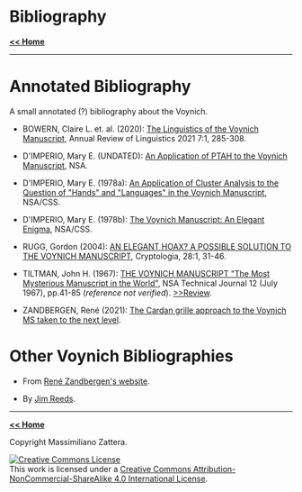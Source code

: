 # Bibliography


[**<< Home**](./index.md)

---


# Annotated Bibliography

A small annotated (?) bibliography about the Voynich.

* BOWERN, Claire L. et. al. (2020): [The Linguistics of the Voynich Manuscript](https://www.academia.edu/44025265/The_Linguistics_of_the_Voynich_Manuscript), Annual Review of Linguistics 2021 7:1, 285-308.

* D'IMPERIO, Mary E. (UNDATED): [An Application of PTAH to the Voynich Manuscript](https://www.nsa.gov/portals/75/documents/news-features/declassified-documents/tech-journals/application-of-ptah.pdf), NSA.

* D'IMPERIO, Mary E. (1978a): [An Application of Cluster Analysis to the Question of "Hands" and "Languages" in the Voynich Manuscript](https://www.nsa.gov/portals/75/documents/news-features/declassified-documents/voynich/an-application-of-cluster-analysis.pdf), NSA/CSS.

* D'IMPERIO, Mary E. (1978b): [The Voynich Manuscript: An Elegant Enigma](https://www.nsa.gov/portals/75/documents/about/cryptologic-heritage/historical-figures-publications/publications/misc/voynich_manuscript.pdf), NSA/CSS.

* RUGG, Gordon (2004): [AN ELEGANT HOAX? A POSSIBLE SOLUTION TO THE VOYNICH MANUSCRIPT](http://dx.doi.org/10.1080/0161-110491892755), Cryptologia, 28:1, 31-46.

* TILTMAN, John H. (1967): [THE VOYNICH MANUSCRIPT "The Most Mysterious Manuscript in the World"](https://www.nsa.gov/portals/75/documents/news-features/declassified-documents/tech-journals/voynich-manuscript-mysterious.pdf), NSA Technical Journal 12 (July 1967), pp.41-85 (_reference not verified_). [>>Review](./R001).
 
* ZANDBERGEN, René (2021): [The Cardan grille approach to the Voynich MS taken to the next level](https://arxiv.org/abs/2104.12548).


# Other Voynich Bibliographies

* From [René Zandbergen's website](http://www.voynich.nu/refs.html).

* By [Jim Reeds](http://www.voynich.net/reeds/bib.html).


	
---


[**<< Home**](./index.md)

Copyright Massimiliano Zattera.

<a rel="license" href="http://creativecommons.org/licenses/by-nc-sa/4.0/"><img alt="Creative Commons License" style="border-width:0" src="https://i.creativecommons.org/l/by-nc-sa/4.0/88x31.png" /></a><br />This work is licensed under a <a rel="license" href="http://creativecommons.org/licenses/by-nc-sa/4.0/">Creative Commons Attribution-NonCommercial-ShareAlike 4.0 International License</a>.
